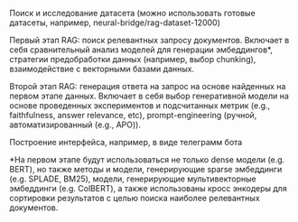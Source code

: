 Поиск и исследование датасета (можно использовать готовые датасеты, например, neural-bridge/rag-dataset-12000)

Первый этап RAG: поиск релевантных запросу документов. Включает в себя сравнительный анализ моделей для генерации эмбеддингов*,
стратегии предобработки данных (например,  выбор chunking), взаимодействие с векторными базами данных. 

Второй этап RAG: генерация ответа на запрос на основе найденных на первом этапе данных. 
Включает в себя выбор генеративной модели на основе проведенных экспериментов и подсчитанных метрик 
(e.g., faithfulness, answer relevance, etc), prompt-engineering (ручной, автоматизированный (e.g., APO)).

Построение интерфейса, например, в виде телеграмм бота

*На первом этапе будут использоваться не только dense модели (e.g. BERT), но также методы и модели, генерирующие sparse эмбеддинги (e.g. SPLADE, BM25), 
модели, генерирующие мультивекторные эмбеддинги (e.g. ColBERT), а также использованы кросс энкодеры для сортировки результатов с целью поиска наиболее релевантных документов.
